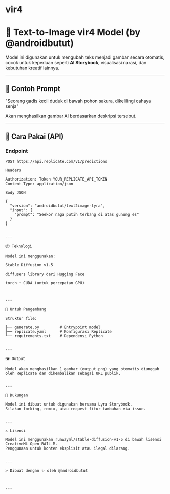 # vir4
# 🎨 Text-to-Image vir4 Model (by @androidbutut)

Model ini digunakan untuk mengubah teks menjadi gambar secara otomatis, cocok untuk keperluan seperti **AI Storybook**, visualisasi narasi, dan kebutuhan kreatif lainnya.

---

## 🔮 Contoh Prompt

"Seorang gadis kecil duduk di bawah pohon sakura, dikelilingi cahaya senja"

Akan menghasilkan gambar AI berdasarkan deskripsi tersebut.

---

## 🚀 Cara Pakai (API)

### Endpoint
```http
POST https://api.replicate.com/v1/predictions

Headers

Authorization: Token YOUR_REPLICATE_API_TOKEN
Content-Type: application/json

Body JSON

{
  "version": "androidbutut/text2image-lyra",
  "input": {
    "prompt": "Seekor naga putih terbang di atas gunung es"
  }
}


---

📦 Teknologi

Model ini menggunakan:

Stable Diffusion v1.5

diffusers library dari Hugging Face

torch + CUDA (untuk percepatan GPU)



---

🧠 Untuk Pengembang

Struktur file:

├── generate.py         # Entrypoint model
├── replicate.yaml      # Konfigurasi Replicate
└── requirements.txt    # Dependensi Python


---

🖼️ Output

Model akan menghasilkan 1 gambar (output.png) yang otomatis diunggah oleh Replicate dan dikembalikan sebagai URL publik.


---

💬 Dukungan

Model ini dibuat untuk digunakan bersama Lyra Storybook.
Silakan forking, remix, atau request fitur tambahan via issue.


---

⚠️ Lisensi

Model ini menggunakan runwayml/stable-diffusion-v1-5 di bawah lisensi CreativeML Open RAIL-M.
Penggunaan untuk konten eksplisit atau ilegal dilarang.


---

> Dibuat dengan ✨ oleh @androidbutut



---
